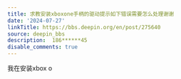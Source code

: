 ```yaml
---
title: 求教安装xboxone手柄的驱动提示如下错误需要怎么处理谢谢
date: '2024-07-27'
linkTitle: https://bbs.deepin.org/en/post/275640
source: deepin_bbs
description:  186******45 
disable_comments: true
---
```

我在安装xbox o
